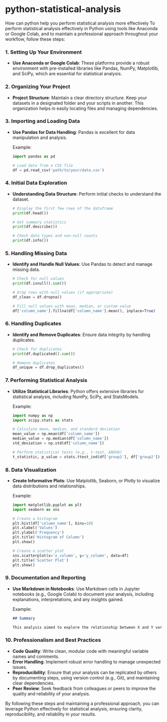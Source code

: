 # python-statistical-analysis
How can python help you perform statistical analysis more effectively
To perform statistical analysis effectively in Python using tools like Anaconda or Google Colab, and to maintain a professional approach throughout your workflow, follow these steps:

### 1. Setting Up Your Environment

- **Use Anaconda or Google Colab**: These platforms provide a robust environment with pre-installed libraries like Pandas, NumPy, Matplotlib, and SciPy, which are essential for statistical analysis.

### 2. Organizing Your Project

- **Project Structure**: Maintain a clear directory structure. Keep your datasets in a designated folder and your scripts in another. This organization helps in easily locating files and managing dependencies.

### 3. Importing and Loading Data

- **Use Pandas for Data Handling**: Pandas is excellent for data manipulation and analysis.
  
  Example:
  ```python
  import pandas as pd
  
  # Load data from a CSV file
  df = pd.read_csv('path/to/your/data.csv')
  ```

### 4. Initial Data Exploration

- **Understanding Data Structure**: Perform initial checks to understand the dataset.

  ```python
  # Display the first few rows of the dataframe
  print(df.head())
  
  # Get summary statistics
  print(df.describe())
  
  # Check data types and non-null counts
  print(df.info())
  ```

### 5. Handling Missing Data

- **Identify and Handle Null Values**: Use Pandas to detect and manage missing data.
  
  ```python
  # Check for null values
  print(df.isnull().sum())
  
  # Drop rows with null values (if appropriate)
  df_clean = df.dropna()
  
  # Fill null values with mean, median, or custom value
  df['column_name'].fillna(df['column_name'].mean(), inplace=True)
  ```

### 6. Handling Duplicates

- **Identify and Remove Duplicates**: Ensure data integrity by handling duplicates.
  
  ```python
  # Check for duplicates
  print(df.duplicated().sum())
  
  # Remove duplicates
  df_unique = df.drop_duplicates()
  ```

### 7. Performing Statistical Analysis

- **Utilize Statistical Libraries**: Python offers extensive libraries for statistical analysis, including NumPy, SciPy, and StatsModels.

  Example:
  ```python
  import numpy as np
  import scipy.stats as stats
  
  # Calculate mean, median, and standard deviation
  mean_value = np.mean(df['column_name'])
  median_value = np.median(df['column_name'])
  std_deviation = np.std(df['column_name'])
  
  # Perform statistical tests (e.g., t-test, ANOVA)
  t_statistic, p_value = stats.ttest_ind(df['group1'], df['group2'])
  ```

### 8. Data Visualization

- **Create Informative Plots**: Use Matplotlib, Seaborn, or Plotly to visualize data distributions and relationships.
  
  Example:
  ```python
  import matplotlib.pyplot as plt
  import seaborn as sns
  
  # Create a histogram
  plt.hist(df['column_name'], bins=10)
  plt.xlabel('Values')
  plt.ylabel('Frequency')
  plt.title('Histogram of Column')
  plt.show()
  
  # Create a scatter plot
  sns.scatterplot(x='x_column', y='y_column', data=df)
  plt.title('Scatter Plot')
  plt.show()
  ```

### 9. Documentation and Reporting

- **Use Markdown in Notebooks**: Use Markdown cells in Jupyter notebooks (e.g., Google Colab) to document your analysis, including explanations, interpretations, and any insights gained.
  
  Example:
  ```markdown
  ## Summary
  
  This analysis aimed to explore the relationship between X and Y variables. We found that...
  ```

### 10. Professionalism and Best Practices

- **Code Quality**: Write clean, modular code with meaningful variable names and comments.
- **Error Handling**: Implement robust error handling to manage unexpected issues.
- **Reproducibility**: Ensure that your analysis can be replicated by others by documenting steps, using version control (e.g., Git), and maintaining clear dependencies.
- **Peer Review**: Seek feedback from colleagues or peers to improve the quality and reliability of your analysis.

By following these steps and maintaining a professional approach, you can leverage Python effectively for statistical analysis, ensuring clarity, reproducibility, and reliability in your results.
